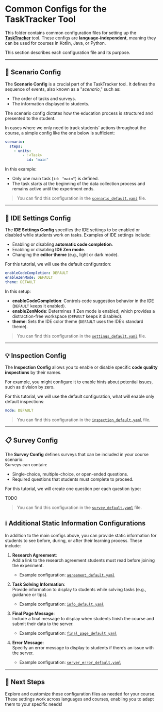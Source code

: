 # Common Configs for the TaskTracker Tool

This folder contains common configuration files for setting up the [**TaskTracker**](https://github.com/JetBrains-Research/tasktracker-3) tool. 
These configs are **language-independent**, meaning they can be used for courses in Kotlin, Java, or Python.

This section describes each configuration file and its purpose.

---

## 📝 Scenario Config

The **Scenario Config** is a crucial part of the TaskTracker tool. It defines the sequence of events, also known as a "_scenario_," such as:
- The order of tasks and surveys.
- The information displayed to students.

The scenario config dictates how the education process is structured and presented to the student.

In cases where we only need to track students' actions throughout the course, a simple config like the one below is sufficient:

```yaml
scenario:
  steps:
    - units:
        - !<Task>
          id: "main"
```

In this example:
- Only one main task (`id: "main"`) is defined.
- The task starts at the beginning of the data collection process and remains active until the experiment ends.

> You can find this configuration in the [`scenario_default.yaml`](./scenario_default.yaml) file.

---

## 🔧 IDE Settings Config

The **IDE Settings Config** specifies the IDE settings to be enabled or disabled while students work on tasks. Examples of IDE settings include:
- Enabling or disabling **automatic code completion**.
- Enabling or disabling **IDE Zen mode**.
- Changing the **editor theme** (e.g., light or dark mode).

For this tutorial, we will use the default configuration:

```yaml
enableCodeCompletion: DEFAULT
enableZenMode: DEFAULT
theme: DEFAULT
```

In this setup:
- **enableCodeCompletion**: Controls code suggestion behavior in the IDE (`DEFAULT` keeps it enabled).
- **enableZenMode**: Determines if Zen mode is enabled, which provides a distraction-free workspace (`DEFAULT` keeps it disabled).
- **theme**: Sets the IDE color theme (`DEFAULT` uses the IDE’s standard theme).

> You can find this configuration in the [`settings_default.yaml`](./settings_default.yaml) file.


---

## 💡 Inspection Config

The **Inspection Config** allows you to enable or disable specific **code quality inspections** by their names.

For example, you might configure it to enable hints about potential issues, such as division by zero.


For this tutorial, we will use the default configuration, what will enable only default inspections:

```yaml
mode: DEFAULT
```


> You can find this configuration in the [`inspection_default.yaml`](./inspection_default.yaml) file.


---

## 📋 Survey Config

The **Survey Config** defines surveys that can be included in your course scenario.  
Surveys can contain:
- Single-choice, multiple-choice, or open-ended questions.
- Required questions that students must complete to proceed.

For this tutorial, we will create one question per each question type:

TODO

> You can find this configuration in the [`survey_default.yaml`](./survey_default.yaml) file.


## ℹ️ Additional Static Information Configurations

In addition to the main configs above, you can provide static information for students to see before, 
during, or after their learning process. These include:

1. **Research Agreement**:  
   Add a link to the research agreement students must read before joining the experiment.
    - Example configuration: [`agreement_default.yaml`](./agreement_default.yaml)

2. **Task Solving Information**:  
   Provide information to display to students while solving tasks (e.g., guidance or tips).
    - Example configuration: [`info_default.yaml`](./info_default.yaml)

3. **Final Page Message**:  
   Include a final message to display when students finish the course and submit their data to the server.
    - Example configuration: [`final_page_default.yaml`](./final_page_default.yaml)

4. **Error Message**:  
   Specify an error message to display to students if there’s an issue with the server.
    - Example configuration: [`server_error_default.yaml`](./server_error_default.yaml)

---  

## 🚀 Next Steps

Explore and customize these configuration files as needed for your course. 
These settings work across languages and courses, enabling you to adapt them to your specific needs!  